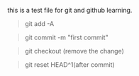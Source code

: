 this is a test file for git and github learning.

> git add -A

> git commit -m "first commit"

> git checkout <filename> (remove the change)

> git reset HEAD^1(after commit)